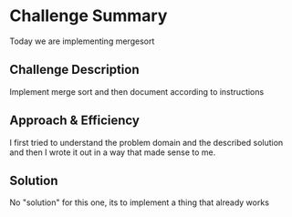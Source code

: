 # Challenge Summary
Today we are implementing mergesort

## Challenge Description
Implement merge sort and then document according to instructions 

## Approach & Efficiency
<!-- What approach did you take? Why? What is the Big O space/time for this approach? -->
I first tried to understand the problem domain and the described solution and then I wrote it out in a way that made sense to me.

## Solution
No "solution" for this one, its to implement a thing that already works 
